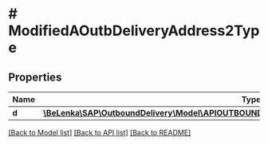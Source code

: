 # # ModifiedAOutbDeliveryAddress2Type

## Properties

Name | Type | Description | Notes
------------ | ------------- | ------------- | -------------
**d** | [**\BeLenka\SAP\OutboundDelivery\Model\APIOUTBOUNDDELIVERYSRVAOutbDeliveryAddress2TypeUpdate**](APIOUTBOUNDDELIVERYSRVAOutbDeliveryAddress2TypeUpdate.md) |  | [optional]

[[Back to Model list]](../../README.md#models) [[Back to API list]](../../README.md#endpoints) [[Back to README]](../../README.md)

